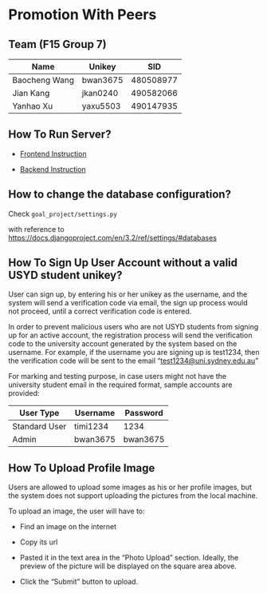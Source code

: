 # Promotion With Peers

## Team (F15 Group 7)

| Name | Unikey | SID |
| ---- | ---- | ---- |
| Baocheng Wang | bwan3675 | 480508977 |
| Jian Kang | jkan0240 | 490582066 |
| Yanhao Xu | yaxu5503 | 490147935 |


## How To Run Server?

* [Frontend Instruction](F15-Group-7/frontend/README.md)

* [Backend Instruction](F15-Group-7/backend/README.md)


## How to change the database configuration?

Check `goal_project/settings.py`

with reference to https://docs.djangoproject.com/en/3.2/ref/settings/#databases

## How To Sign Up User Account without a valid USYD student unikey?
User can sign up, by entering his or her unikey as the username, and the system will send a verification code via email, the sign up process would not proceed, until a correct verification code is entered.

In order to prevent malicious users who are not USYD students from signing up for an active account, the registration process will send the verification code to the university account generated by the system based on the username. For example, if the username you are signing up is test1234, then the verification code will be sent to the email “test1234@uni.sydney.edu.au”

For marking and testing purpose, in case users might not have the university student email in the required format, 
sample accounts are provided:

  | User Type | Username | Password |
  | ---- | ---- | ---- |
  | Standard User | timi1234 | 1234 |
  | Admin | bwan3675 | bwan3675 |


## How To Upload Profile Image

Users are allowed to upload some images as his or her profile images, but the system does not support uploading the pictures from the local machine.

To upload an image, the user will have to:

* Find an image on the internet

* Copy its url

* Pasted it in the text area in the “Photo Upload” section. Ideally, the preview of the picture will be displayed on the square area above.

* Click the “Submit” button to upload.

